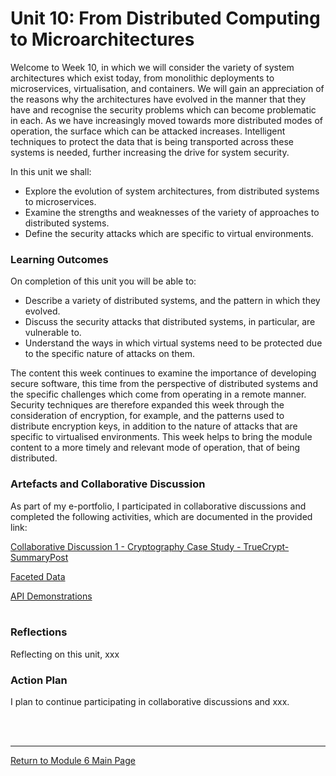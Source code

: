 # Unit 10: From Distributed Computing to Microarchitectures

Welcome to Week 10, in which we will consider the variety of system architectures which exist today, from monolithic deployments to microservices, virtualisation, and containers. We will gain an appreciation of the reasons why the architectures have evolved in the manner that they have and recognise the security problems which can become problematic in each. As we have increasingly moved towards more distributed modes of operation, the surface which can be attacked increases. Intelligent techniques to protect the data that is being transported across these systems is needed, further increasing the drive for system security.

In this unit we shall:
 - Explore the evolution of system architectures, from distributed systems to microservices.
 - Examine the strengths and weaknesses of the variety of approaches to distributed systems.
 - Define the security attacks which are specific to virtual environments.

### Learning Outcomes
On completion of this unit you will be able to:
 - Describe a variety of distributed systems, and the pattern in which they evolved.
 - Discuss the security attacks that distributed systems, in particular, are vulnerable to.
 - Understand the ways in which virtual systems need to be protected due to the specific nature of attacks on them.

The content this week continues to examine the importance of developing secure software, this time from the perspective of distributed systems and the specific challenges which come from operating in a remote manner. Security techniques are therefore expanded this week through the consideration of encryption, for example, and the patterns used to distribute encryption keys, in addition to the nature of attacks that are specific to virtualised environments. This week helps to bring the module content to a more timely and relevant mode of operation, that of being distributed.


### Artefacts and Collaborative Discussion 
As part of my e-portfolio, I participated in collaborative discussions and completed the following activities, which are documented in the provided link:

[Collaborative Discussion 1 - Cryptography Case Study - TrueCrypt-SummaryPost](SSD_Unit10_Summary.pdf) 

[Faceted Data](SSD_Unit10_Component.md) 

[API Demonstrations](SSD_Unit10_Seminar.md) <br><br> 

### Reflections
Reflecting on this unit, xxx

### Action Plan
I plan to continue participating in collaborative discussions and xxx.

<br><br>

--- 

[Return to Module 6 Main Page](SSD_main.md)
